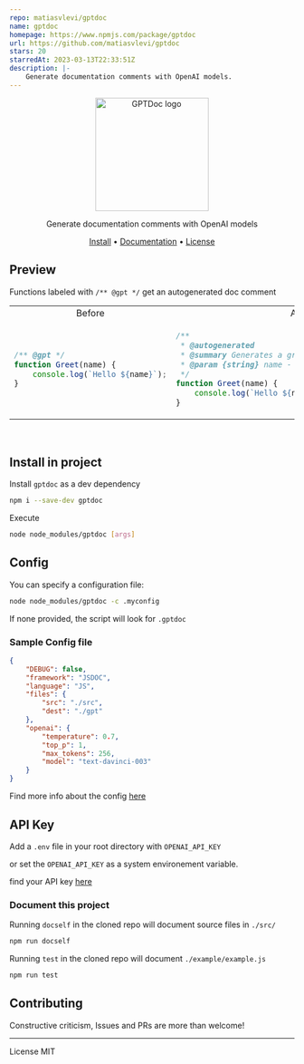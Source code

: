 ```yaml
---
repo: matiasvlevi/gptdoc
name: gptdoc
homepage: https://www.npmjs.com/package/gptdoc
url: https://github.com/matiasvlevi/gptdoc
stars: 20
starredAt: 2023-03-13T22:33:51Z
description: |-
    Generate documentation comments with OpenAI models.
---
```


<p align="center">
    <img width="200" src="./docs/gptdoc.png" alt="GPTDoc logo">
</p>

<p align="center">Generate documentation comments with OpenAI models</p>

<p align="center">
  <a href="https://github.com/matiasvlevi/gptdoc/#install-in-project">Install</a> •
  <a href="https://github.com/matiasvlevi/gptdoc/blob/master/CONFIG.md">Documentation</a> •
  <a href="https://github.com/matiasvlevi/gptdoc/blob/master/LICENSE">License</a>
</p>

## Preview

Functions labeled with `/** @gpt */` get an autogenerated doc comment

<table align="center">
<tr>
<td align="center"> Before </td> <td align="center"> After </td>
</tr>
<tr>
<td>

```ts
/** @gpt */
function Greet(name) {
    console.log(`Hello ${name}`);
}
```

</td>
<td>

```ts
/**
 * @autogenerated
 * @summary Generates a greeting to the passed in name
 * @param {string} name - The name to greet
 */
function Greet(name) {
    console.log(`Hello ${name}`);
}
```

</td>
</tr>
</table>
<br/>

## Install in project

Install `gptdoc` as a dev dependency

```sh
npm i --save-dev gptdoc 
```

Execute

```sh
node node_modules/gptdoc [args]
```

## Config

You can specify a configuration file:

```sh
node node_modules/gptdoc -c .myconfig
```

If none provided, the script will look for `.gptdoc`

### Sample Config file

```json
{
    "DEBUG": false,
    "framework": "JSDOC",
    "language": "JS",
    "files": {
        "src": "./src",
        "dest": "./gpt"
    },
    "openai": {
        "temperature": 0.7,
        "top_p": 1,
        "max_tokens": 256,
        "model": "text-davinci-003"
    }
}
```

Find more info about the config [here](./CONFIG.md)

## API Key

Add a `.env` file in your root directory with `OPENAI_API_KEY`

or set the `OPENAI_API_KEY` as a system environement variable.

find your API key [here](https://platform.openai.com/account/api-keys)

### Document this project

Running `docself` in the cloned repo will document source files in `./src/`

```sh
npm run docself
```

Running `test` in the cloned repo will document `./example/example.js`

```sh
npm run test
```

## Contributing

Constructive criticism, Issues and PRs are more than welcome!

---

License MIT

